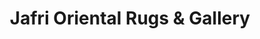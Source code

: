 ---
title: "Jafri Oriental Rugs & Gallery"
url: /albany/jafri-oriental-rugs-und-gallery/
shop: Teppiche
---